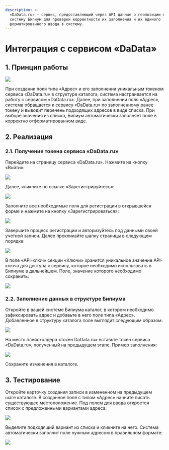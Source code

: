 ```yaml
---
description: >-
  «DaData.ru» — сервис, предоставляющий через API данные о геопозиции объектов в
  систему Бипиум для проверки корректности их заполнения и их единого
  форматированного ввода в систему.
---
```


# Интеграция с сервисом «DaData»

## 1. **Принцип работы**

![](<../../../.gitbook/assets/0 (1).jpg>)

При создании поля типа «Адрес» и его заполнении уникальным токеном сервиса «DaData.ru» в структуре каталога, система настраивается на работу с сервисом «DaData.ru». Далее, при заполнении поля «Адрес», система обращается к сервису «DaData.ru» по заполненному ранее токену и выводит перечень подходящих адресов в виде списка. При выборе значения из списка, Бипиум автоматически заполняет поле в корректно отформатированном виде.

## **2. Реализация**

### **2.1. Получение токена сервиса «DaData.ru»**

Перейдите на страницу сервиса «DaData.ru». Нажмите на кнопку «Войти»:

![](<../../../.gitbook/assets/1 (2).png>)

Далее, кликните по ссылке «Зарегистрируйтесь»:

![](<../../../.gitbook/assets/2 (1) (1).png>)

Заполните все необходимые поля для регистрации в открывшейся форме и нажмите на кнопку «Зарегистрироваться»:

![](<../../../.gitbook/assets/3 (3) (1).png>)

Завершите процесс регистрации и авторизуйтесь под данными своей учетной записи. Далее прокликайте шапку страницы в следующем порядке:

![](<../../../.gitbook/assets/4 (5).png>)

В поле «API-ключ» секции «Ключи» хранится уникальное значение API-ключа для доступа к сервису, которое необходимо использовать в Бипиуме в дальнейшем. Поле, значение которого необходимо сохранить:

![](<../../../.gitbook/assets/5 (1) (2).png>)

### **2.2. Заполнение данных в структуре Бипиума**

Откройте в вашей системе Бипиума каталог, в котором необходимо зафиксировать адрес и добавьте в него поле типа «Адрес». Добавленное в структуру каталога поле выглядит следующим образом:

![](<../../../.gitbook/assets/6 (6).png>)

На место плейсхолдера «токен DaData.ru» вставьте токен сервиса «DaData.ru», полученный на предыдущем этапе. Пример заполнения:

![](<../../../.gitbook/assets/7 (4).png>)

Сохраните изменения в каталоге.

## 3. Тестирование

Откройте карточку создания записи в измененном на предыдущем шаге каталоге. В созданное поле с типом «Адрес» начните писать существующее местоположение. Под полем для ввода откроется список с предложенными вариантами адреса:

![](<../../../.gitbook/assets/8 (2) (1).png>)

Выделите подходящий вариант из списка и кликните на него. Система автоматически заполнит поле нужным адресом в правильном формате:

![](<../../../.gitbook/assets/9 (1) (1).png>)
